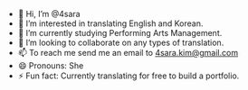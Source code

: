 - 👋 Hi, I’m @4sara
- 👀 I’m interested in translating English and Korean.
- 🌱 I’m currently studying Performing Arts Management.
- 💞️ I’m looking to collaborate on any types of translation.
- 📫 To reach me send me an email to 4sara.kim@gmail.com
- 😄 Pronouns: She
- ⚡ Fun fact: Currently translating for free to build a portfolio.

<!---
4sara/4sara is a ✨ special ✨ repository because its `README.md` (this file) appears on your GitHub profile.
You can click the Preview link to take a look at your changes.
--->
